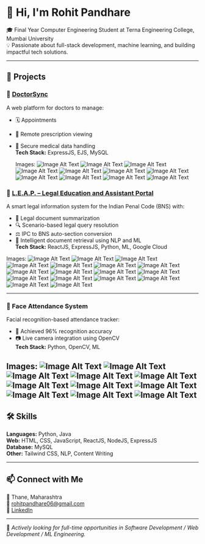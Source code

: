 # 👋 Hi, I'm Rohit Pandhare

🎓 Final Year Computer Engineering Student at Terna Engineering College, Mumbai University  
💡 Passionate about full-stack development, machine learning, and building impactful tech solutions.

---

## 🚀 Projects


### 🔹 [DoctorSync](http://35.223.133.251:3000/)
A web platform for doctors to manage:
- 🗓 Appointments
- 💊 Remote prescription viewing
- 📝 Secure medical data handling  
**Tech Stack:** ExpressJS, EJS, MySQL

  Images:
![Image Alt Text](https://github.com/rohitpandhare/rohitpandhare/blob/main/static/Screenshot%202025-05-08%20101432.png)
![Image Alt Text](https://github.com/rohitpandhare/rohitpandhare/blob/main/static/Screenshot%202025-05-08%20101451.png)
![Image Alt Text](https://github.com/rohitpandhare/rohitpandhare/blob/main/static/Screenshot%202025-05-08%20101512.png)
![Image Alt Text](https://github.com/rohitpandhare/rohitpandhare/blob/main/static/Screenshot%202025-05-08%20101529.png)
![Image Alt Text](https://github.com/rohitpandhare/rohitpandhare/blob/main/static/Screenshot%202025-05-08%20101615.png)
![Image Alt Text](https://github.com/rohitpandhare/rohitpandhare/blob/main/static/Screenshot%202025-05-08%20101629.png)
![Image Alt Text](https://github.com/rohitpandhare/rohitpandhare/blob/main/static/Screenshot%202025-05-08%20101750.png)
![Image Alt Text](https://github.com/rohitpandhare/rohitpandhare/blob/main/static/Screenshot%202025-05-08%20101806.png)
![Image Alt Text](https://github.com/rohitpandhare/rohitpandhare/blob/main/static/Screenshot%202025-05-08%20102134.png)
![Image Alt Text](https://github.com/rohitpandhare/rohitpandhare/blob/main/static/Screenshot%202025-05-08%20102148.png)
![Image Alt Text](https://github.com/rohitpandhare/rohitpandhare/blob/main/static/Screenshot%202025-05-08%20102242.png)

### 🔹 [L.E.A.P. – Legal Education and Assistant Portal](https://leapindia.vercel.app/)
A smart legal information system for the Indian Penal Code (BNS) with:
- 📜 Legal document summarization
- 🔍 Scenario-based legal query resolution
- ⚖️ IPC to BNS auto-section conversion
- 🔎 Intelligent document retrieval using NLP and ML  
**Tech Stack:** ReactJS, ExpressJS, Python, ML, Google Cloud
  
Images:
![Image Alt Text](https://github.com/rohitpandhare/rohitpandhare/blob/main/static/Screenshot%202025-05-08%20103831.png)
![Image Alt Text](https://github.com/rohitpandhare/rohitpandhare/blob/main/static/Screenshot%202025-05-08%20103842.png)
![Image Alt Text](https://github.com/rohitpandhare/rohitpandhare/blob/main/static/Screenshot%202025-05-08%20103854.png)
![Image Alt Text](https://github.com/rohitpandhare/rohitpandhare/blob/main/static/Screenshot%202025-05-08%20103910.png)
![Image Alt Text](https://github.com/rohitpandhare/rohitpandhare/blob/main/static/Screenshot%202025-05-08%20104202.png)
![Image Alt Text](https://github.com/rohitpandhare/rohitpandhare/blob/main/static/Screenshot%202025-05-08%20104209.png)
![Image Alt Text](https://github.com/rohitpandhare/rohitpandhare/blob/main/static/Screenshot%202025-05-08%20103922.png)
![Image Alt Text](https://github.com/rohitpandhare/rohitpandhare/blob/main/static/Screenshot%202025-05-08%20104217.png)
![Image Alt Text](https://github.com/rohitpandhare/rohitpandhare/blob/main/static/Screenshot%202025-05-08%20103931.png)
![Image Alt Text](https://github.com/rohitpandhare/rohitpandhare/blob/main/static/Screenshot%202025-05-08%20104001.png)
![Image Alt Text](https://github.com/rohitpandhare/rohitpandhare/blob/main/static/Screenshot%202025-05-08%20104224.png)
![Image Alt Text](https://github.com/rohitpandhare/rohitpandhare/blob/main/static/Screenshot%202025-05-08%20104235.png)
![Image Alt Text](https://github.com/rohitpandhare/rohitpandhare/blob/main/static/Screenshot%202025-05-08%20104031.png)
![Image Alt Text](https://github.com/rohitpandhare/rohitpandhare/blob/main/static/Screenshot%202025-05-08%20104042.png)
![Image Alt Text](https://github.com/rohitpandhare/rohitpandhare/blob/main/static/Screenshot%202025-05-08%20104050.png)
![Image Alt Text](https://github.com/rohitpandhare/rohitpandhare/blob/main/static/Screenshot%202025-05-08%20104224.png)
![Image Alt Text](https://github.com/rohitpandhare/rohitpandhare/blob/main/static/Screenshot%202025-05-08%20104235.png)

---

### 🔹 Face Attendance System
Facial recognition-based attendance tracker:
- 🎯 Achieved 96% recognition accuracy
- 📷 Live camera integration using OpenCV  
**Tech Stack:** Python, OpenCV, ML

Images:
![Image Alt Text](https://github.com/rohitpandhare/rohitpandhare/blob/main/static/login.png)
![Image Alt Text](https://github.com/rohitpandhare/rohitpandhare/blob/main/static/Main_Window.png)
![Image Alt Text](https://github.com/rohitpandhare/rohitpandhare/blob/main/static/Add_User.png)
![Image Alt Text](https://github.com/rohitpandhare/rohitpandhare/blob/main/static/Add_Student.png)
![Image Alt Text](https://github.com/rohitpandhare/rohitpandhare/blob/main/static/Mark_Attendance_Subject_Wise.png)
![Image Alt Text](https://github.com/rohitpandhare/rohitpandhare/blob/main/static/All_Stats.png)
![Image Alt Text](https://github.com/rohitpandhare/rohitpandhare/blob/main/static/Student_Wise_Stat.png)
![Image Alt Text](https://github.com/rohitpandhare/rohitpandhare/blob/main/static/Generate_Report.png)
![Image Alt Text](https://github.com/rohitpandhare/rohitpandhare/blob/main/static/Subject_Wise_Report.png)
![Image Alt Text](https://github.com/rohitpandhare/rohitpandhare/blob/main/static/Modify_Student.png)
![Image Alt Text](https://github.com/rohitpandhare/rohitpandhare/blob/main/static/Update_Student.png)
---

## 🛠 Skills

**Languages:** Python, Java  
**Web:** HTML, CSS, JavaScript, ReactJS, NodeJS, ExpressJS  
**Database:** MySQL  
**Other:** Tailwind CSS, NLP, Content Writing

---

## 📫 Connect with Me

📍 Thane, Maharashtra  
📧 [rohitpandhare06@gmail.com](mailto:rohitpandhare06@gmail.com)  
🔗 [LinkedIn](https://www.linkedin.com/in/rohitpandhare)

---

📌 *Actively looking for full-time opportunities in Software Development / Web Development / ML Engineering.*
